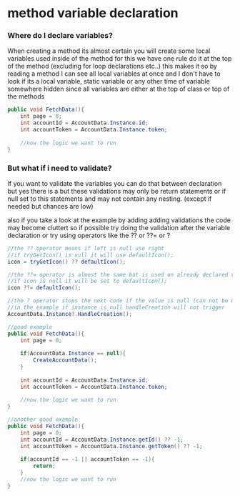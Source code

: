 # method variable declaration

### Where do I declare variables?

When creating a method its almost certain you will create some local variables used inside of the method for this we have one rule do it at the top of the method (excluding for loop declarations etc..) this makes it so by reading a method I can see all local variables at once and I don't have to look if its a local variable, static variable or any other time of variable somewhere hidden since all variables are either at the top of class or top of the methods&#x20;

```csharp
public void FetchData(){
    int page = 0;
    int accountId = AccountData.Instance.id;
    int accountToken = AccountData.Instance.token;
    
    //now the logic we want to run 
}
```

### But what if i need to validate?

If you want to validate the variables you can do that between declaration but yes there is a but these validations may only be return statements or if null set to this statements and may not contain any nesting. (except if needed but chances are low)

also if you take a look at the example by adding adding validations the code may become cluttert so if possible try doing the validation after the variable declaration or try using operators like the ?? or ??= or ?

```csharp
//the ?? operator means if left is null use right 
//if tryGetIcon() is null it will use defaultIcon();
icon = tryGetIcon() ?? defaultIcon();

//the ??= operator is almost the same but is used on already declared values
//if icon is null it will be set to defaultIcon();
icon ??= defaultIcon(); 

//the ? operator stops the next code if the value is null (can not be used on everything)
//in the example if instance is null handleCreation will not trigger
AccountData.Instance?.HandleCreation();
```

```csharp
//good example
public void FetchData(){
    int page = 0;
    
    if(AccountData.Instance == null){
        CreateAccountData();
    }
    
    int accountId = AccountData.Instance.id;
    int accountToken = AccountData.Instance.token;
    
    //now the logic we want to run 
}
```

```csharp
//another good example
public void FetchData(){
    int page = 0;
    int accountId = AccountData.Instance.getId() ?? -1;    
    int accountToken = AccountData.Instance.getToken() ?? -1;
    
    if(accountId == -1 || accountToken == -1){
        return;
    }
    //now the logic we want to run 
}
```
